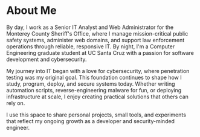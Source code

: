 # About Me

By day, I work as a Senior IT Analyst and Web Administrator for the Monterey County Sheriff's Office, where I manage mission-critical public safety systems, administer web domains, and support law enforcement operations through reliable, responsive IT. By night, I'm a Computer Engineering graduate student at UC Santa Cruz with a passion for software development and cybersecurity.

My journey into IT began with a love for cybersecurity, where penetration testing was my original goal. This foundation continues to shape how I study, program, deploy, and secure systems today. Whether writing automation scripts, reverse-engineering malware for fun, or deploying infrastructure at scale, I enjoy creating practical solutions that others can rely on.

I use this space to share personal projects, small tools, and experiments that reflect my ongoing growth as a developer and security-minded engineer.

